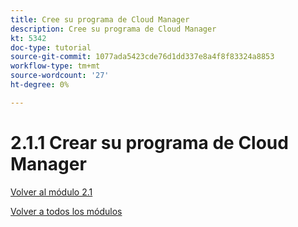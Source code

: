 ```yaml
---
title: Cree su programa de Cloud Manager
description: Cree su programa de Cloud Manager
kt: 5342
doc-type: tutorial
source-git-commit: 1077ada5423cde76d1dd337e8a4f8f83324a8853
workflow-type: tm+mt
source-wordcount: '27'
ht-degree: 0%

---
```


# 2.1.1 Crear su programa de Cloud Manager

[Volver al módulo 2.1](./aemcs.md)

[Volver a todos los módulos](./../../../overview.md)

